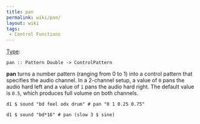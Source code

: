 ```yaml
---
title: pan
permalink: wiki/pan/
layout: wiki
tags:
 - Control Functions
---
```


[Type](/wiki/Type_signature "wikilink"):

    pan :: Pattern Double -> ControlPattern

**pan** turns a number pattern (ranging from 0 to 1) into a control
pattern that specifies the audio channel. In a 2-channel setup, a value
of `0` pans the audio hard left and a value of `1` pans the audio hard
right. The default value is `0.5`, which produces full volume on both
channels.

    d1 $ sound "bd feel odx drum" # pan "0 1 0.25 0.75"

    d1 $ sound "bd*16" # pan (slow 3 $ sine)
